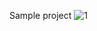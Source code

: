 Sample project
![1](https://user-images.githubusercontent.com/104814594/166406471-2bf61cec-6a3d-4a25-abbd-d623758208a4.JPG)

